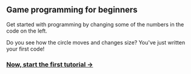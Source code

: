 ## Game programming for beginners

Get started with programming by changing some of the numbers in the code on the left.

Do you see how the circle moves and changes size? You've just written your first code!

### <div class="next">[Now, start the first tutorial →](#first-index)</div>
